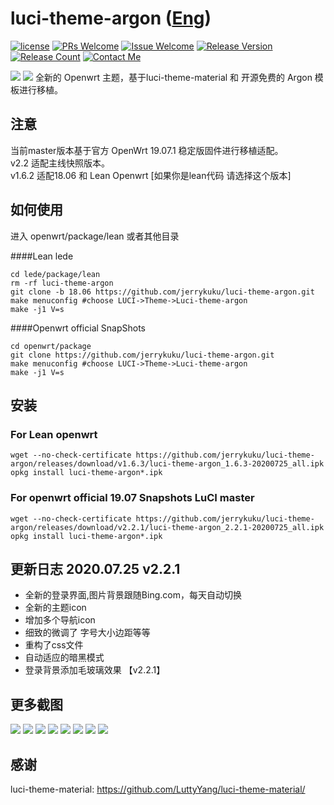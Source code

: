 # luci-theme-argon ([Eng](/README.md))
[1]: https://img.shields.io/badge/license-MIT-brightgreen.svg
[2]: /LICENSE
[3]: https://img.shields.io/badge/PRs-welcome-brightgreen.svg
[4]: https://github.com/jerrykuku/luci-theme-argon/pulls
[5]: https://img.shields.io/badge/Issues-welcome-brightgreen.svg
[6]: https://github.com/jerrykuku/luci-theme-argon/issues/new
[7]: https://img.shields.io/badge/release-v2.2-blue.svg?
[8]: https://github.com/jerrykuku/luci-theme-argon/releases
[9]: https://img.shields.io/github/downloads/jerrykuku/luci-theme-argon/total
[10]: https://img.shields.io/badge/Contact-telegram-blue
[11]: https://t.me/jerryk6
[![license][1]][2]
[![PRs Welcome][3]][4]
[![Issue Welcome][5]][6]
[![Release Version][7]][8]
[![Release Count][9]][8]
[![Contact Me][10]][11]


![](/Screenshots/pc1.jpg)
![](/Screenshots/phone.jpg)
全新的 Openwrt 主题，基于luci-theme-material 和 开源免费的 Argon 模板进行移植。 

## 注意
当前master版本基于官方 OpenWrt 19.07.1  稳定版固件进行移植适配。  
v2.2 适配主线快照版本。  
v1.6.2 适配18.06 和 Lean Openwrt [如果你是lean代码 请选择这个版本]


## 如何使用
进入 openwrt/package/lean  或者其他目录

####Lean lede
```
cd lede/package/lean  
rm -rf luci-theme-argon  
git clone -b 18.06 https://github.com/jerrykuku/luci-theme-argon.git  
make menuconfig #choose LUCI->Theme->Luci-theme-argon  
make -j1 V=s  
```

####Openwrt official SnapShots
```
cd openwrt/package
git clone https://github.com/jerrykuku/luci-theme-argon.git  
make menuconfig #choose LUCI->Theme->Luci-theme-argon  
make -j1 V=s  
```
## 安装
### For Lean openwrt
```
wget --no-check-certificate https://github.com/jerrykuku/luci-theme-argon/releases/download/v1.6.3/luci-theme-argon_1.6.3-20200725_all.ipk
opkg install luci-theme-argon*.ipk
```

### For openwrt official 19.07 Snapshots LuCI master 
```
wget --no-check-certificate https://github.com/jerrykuku/luci-theme-argon/releases/download/v2.2.1/luci-theme-argon_2.2.1-20200725_all.ipk
opkg install luci-theme-argon*.ipk
```

## 更新日志 2020.07.25 v2.2.1 

- 全新的登录界面,图片背景跟随Bing.com，每天自动切换 
- 全新的主题icon 
- 增加多个导航icon 
- 细致的微调了 字号大小边距等等 
- 重构了css文件 
- 自动适应的暗黑模式
- 登录背景添加毛玻璃效果 【v2.2.1】

## 更多截图

![](/Screenshots/pc/light2.jpg)
![](/Screenshots/pc/light3.jpg)
![](/Screenshots/pc/dark2.jpg)
![](/Screenshots/pc/dark3.jpg)
![](/Screenshots/phone/light2.jpg)
![](/Screenshots/phone/light3.jpg)
![](/Screenshots/phone/dark2.jpg)
![](/Screenshots/phone/dark3.jpg)

## 感谢
luci-theme-material: https://github.com/LuttyYang/luci-theme-material/

